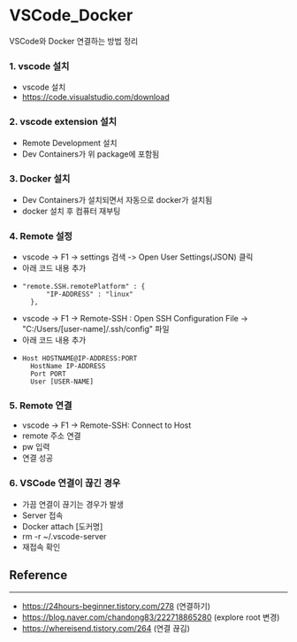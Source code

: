 # VSCode_Docker
VSCode와 Docker 연결하는 방법 정리

### 1. vscode 설치

- vscode 설치
- https://code.visualstudio.com/download

### 2. vscode extension 설치

- Remote Development 설치
- Dev Containers가 위 package에 포함됨

### 3. Docker 설치

- Dev Containers가 설치되면서 자동으로 docker가 설치됨
- docker 설치 후 컴퓨터 재부팅

### 4. Remote 설정

- vscode -> F1 -> settings 검색 -> Open User Settings(JSON) 클릭
- 아래 코드 내용 추가
- ```
  "remote.SSH.remotePlatform" : { 
        "IP-ADDRESS" : "linux" 
    },
  ```
- vscode -> F1 -> Remote-SSH : Open SSH Configuration File -> "C:/Users/[user-name]/.ssh/config" 파일
- 아래 코드 내용 추가
- ```
  Host HOSTNAME@IP-ADDRESS:PORT
    HostName IP-ADDRESS
    Port PORT
    User [USER-NAME]
  ```

### 5. Remote 연결

- vscode -> F1 -> Remote-SSH: Connect to Host
- remote 주소 연결
- pw 입력
- 연결 성공

### 6. VSCode 연결이 끊긴 경우

- 가끔 연결이 끊기는 경우가 발생
- Server 접속
- Docker attach [도커명]
- rm -r ~/.vscode-server
- 재접속 확인

## Reference
---
- https://24hours-beginner.tistory.com/278 (연결하기)
- https://blog.naver.com/chandong83/222718865280 (explore root 변경)
- https://whereisend.tistory.com/264 (연결 끊김)
